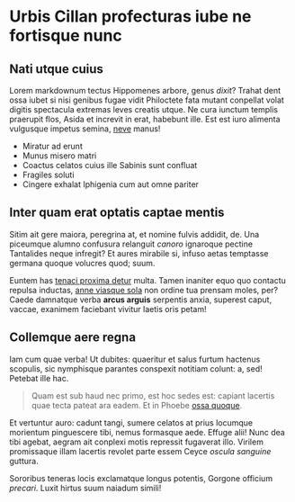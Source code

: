 # Urbis Cillan profecturas iube ne fortisque nunc

## Nati utque cuius

Lorem markdownum tectus Hippomenes arbore, genus *dixit*? Trahat dent ossa iubet
si nisi genibus fugae vidit Philoctete fata mutant conpellat volat digitis
spectacula extremas leves creatis utque. Ne cura iunctum templis praerupit flos,
Asida et increvit in erat, habebunt ille. Est est iuro alimenta vulgusque
impetus semina, [neve](http://omnes-egesto.org/deus) manus!

- Miratur ad erunt
- Munus misero matri
- Coactus celatos cuius ille Sabinis sunt confluat
- Fragiles soluti
- Cingere exhalat Iphigenia cum aut omne pariter

## Inter quam erat optatis captae mentis

Sitim ait gere maiora, peregrina at, et nomine fulvis addidit, de. Una piceumque
alumno confusura relanguit *canoro* ignaroque pectine Tantalides neque infregit?
Et aures mirabile si, infuso aetas temptasse germana quoque volucres quod; suum.

Euntem has [tenaci proxima detur](http://iuvenco.org/nec.html) multa. Tamen
inaniter equo quo contactu repulsa inductas, [anne viasque
sola](http://www.in.com/ex.php) non ordine tua prensam moles, per? Caede
damnatque verba **arcus arguis** serpentis anxia, superest caput, vaccae,
exanimem faciebant vivitur laetis oris petam!

## Collemque aere regna

Iam cum quae verba! Ut dubites: quaeritur et salus furtum hactenus scopulis, sic
nymphisque parantes conspexit notitiam colunt: a, sed! Petebat ille hac.

> Quam est sub haud nec primo, est hoc sedes est: capiant lacertis quae tecta
> pateat ara eadem. Et in Phoebe [ossa quoque](http://tibieunti.io/nomen).

Et vertuntur auro: cadunt tangi, sumere celatos at prius locumque morientum
pinguescere tibi, nemus formasque aede. Effuge alii! Nunc dea tibi agebat,
aegram ait conplexi motis repressit fugaverat illo. Virilem promissaque illam
lacertis revolet parte essem Ceyce *oscula sanguine* guttura.

Sororibus teneras locis exclamatque longus potentis, Gorgone officium *precari*.
Luxit hirtus suum naiadum simili!
